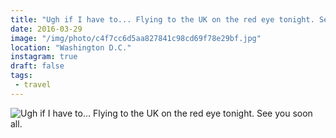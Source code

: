 ```yaml
---
title: "Ugh if I have to... Flying to the UK on the red eye tonight. See you soon all."
date: 2016-03-29
image: "/img/photo/c4f7cc6d5aa827841c98cd69f78e29bf.jpg"
location: "Washington D.C."
instagram: true
draft: false
tags:
 - travel
---
```


![Ugh if I have to... Flying to the UK on the red eye tonight. See you soon all.](/img/photo/c4f7cc6d5aa827841c98cd69f78e29bf.jpg)
